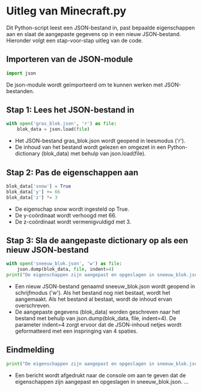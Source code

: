 # Uitleg van Minecraft.py

Dit Python-script leest een JSON-bestand in, past bepaalde eigenschappen aan en slaat de aangepaste gegevens op in een nieuw JSON-bestand. Hieronder volgt een stap-voor-stap uitleg van de code.

## Importeren van de JSON-module

```python
import json
```

De json-module wordt geïmporteerd om te kunnen werken met JSON-bestanden.

## Stap 1: Lees het JSON-bestand in

```python
with open('gras_blok.json', 'r') as file:
    blok_data = json.load(file)
```

* Het JSON-bestand gras_blok.json wordt geopend in leesmodus ('r').
* De inhoud van het bestand wordt gelezen en omgezet in een Python-dictionary (blok_data) met behulp van json.load(file).

## Stap 2: Pas de eigenschappen aan

```python
blok_data['snow'] = True
blok_data['y'] += 66
blok_data['z'] *= 3
```

* De eigenschap snow wordt ingesteld op True.
* De y-coördinaat wordt verhoogd met 66.
* De z-coördinaat wordt vermenigvuldigd met 3.

## Stap 3: Sla de aangepaste dictionary op als een nieuw JSON-bestand

```python
with open('sneeuw_blok.json', 'w') as file:
    json.dump(blok_data, file, indent=4)
print("De eigenschappen zijn aangepast en opgeslagen in sneeuw_blok.json")
```

* Een nieuw JSON-bestand genaamd sneeuw_blok.json wordt geopend in schrijfmodus ('w'). Als het bestand nog niet bestaat, wordt het aangemaakt. Als het bestand al bestaat, wordt de inhoud ervan overschreven.
* De aangepaste gegevens (blok_data) worden geschreven naar het bestand met behulp van json.dump(blok_data, file, indent=4). De parameter indent=4 zorgt ervoor dat de JSON-inhoud netjes wordt geformatteerd met een inspringing van 4 spaties.

## Eindmelding
```python
print("De eigenschappen zijn aangepast en opgeslagen in sneeuw_blok.json")
```

* Een bericht wordt afgedrukt naar de console om aan te geven dat de eigenschappen zijn aangepast en opgeslagen in sneeuw_blok.json.
...


